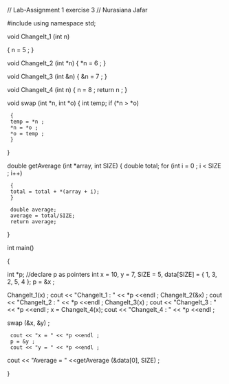 // Lab-Assignment 1 exercise 3
// Nurasiana Jafar

#include <iostream>
using namespace std;

void ChangeIt_1 (int n)

{
n = 5 ;
}

void ChangeIt_2 (int *n)
{
*n = 6 ;
}

void ChangeIt_3 (int &n)
{
&n = 7 ;
}

void ChangeIt_4 (int n)
{
n = 8 ;
return n ;
}


void swap (int *n, int *o)
{
     int temp;
     if (*n > *o)
     
     {
     temp = *n ;
     *n = *o ;
     *o = temp ;
     }
}

double getAverage (int *array, int SIZE)
{
     double total;
     for (int i = 0 ; i < SIZE ; i++)
     
     {
     total = total + *(array + i);
     }

     double average;
     average = total/SIZE;
     return average;
}


int main()

{

int *p;     //declare p as pointers
int x = 10, y = 7, SIZE = 5, data[SIZE] = { 1, 3, 2, 5, 4 };
p = &x ;

ChangeIt_1(x) ;
cout << "ChangeIt_1 : " << *p <<endl ;
ChangeIt_2(&x) ;
cout << "ChangeIt_2 : " << *p <<endl ;
ChangeIt_3(x) ;
cout << "ChangeIt_3 : " << *p <<endl ;
x = ChangeIt_4(x);
cout << "ChangeIt_4 : " << *p <<endl ;

swap (&x, &y) ;

     cout << "x = " << *p <<endl ;
     p = &y ;
     cout << "y = " << *p <<endl ;

cout << "Average = " <<getAverage (&data[0], SIZE) ;

}
